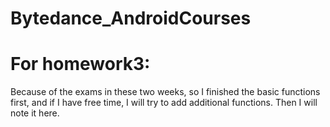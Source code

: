 # Bytedance_AndroidCourses


# For homework3:
  Because of the exams in these two weeks, so I finished the basic functions first, and if I have free time, I will try to add additional functions. Then I will note it here.
